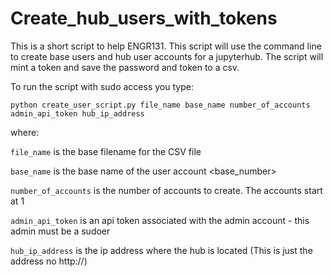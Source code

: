 # Create_hub_users_with_tokens

This is a short script to help ENGR131. This script will use the command line to create base users and hub user accounts for a jupyterhub. The script will mint a token and save the password and token to a csv.

To run the script with sudo access you type:

`python create_user_script.py file_name base_name number_of_accounts admin_api_token hub_ip_address`

where: 

`file_name` is the base filename for the CSV file

`base_name` is the base name of the user account <base_number>

`number_of_accounts` is the number of accounts to create. The accounts start at 1

`admin_api_token` is an api token associated with the admin account - this admin must be a sudoer

`hub_ip_address` is the ip address where the hub is located (This is just the address no http://)
